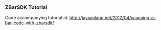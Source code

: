 ### ZBarSDK Tutorial

Code accompanying tutorial at: http://jaysonlane.net/2012/04/scanning-a-bar-code-with-zbarsdk/